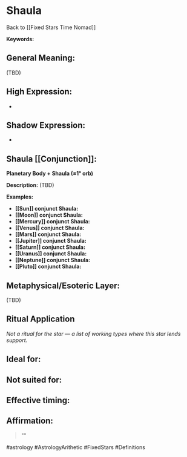 # Shaula

Back to [[Fixed Stars Time Nomad]]

**Keywords:** 

## General Meaning:
(TBD)

## High Expression:
- 

## Shadow Expression:
- 

## Shaula [[Conjunction]]:

**Planetary Body + Shaula (≤1° orb)**

**Description:**
(TBD)

**Examples:**
- **[[Sun]] conjunct Shaula:** 
- **[[Moon]] conjunct Shaula:** 
- **[[Mercury]] conjunct Shaula:** 
- **[[Venus]] conjunct Shaula:** 
- **[[Mars]] conjunct Shaula:** 
- **[[Jupiter]] conjunct Shaula:** 
- **[[Saturn]] conjunct Shaula:** 
- **[[Uranus]] conjunct Shaula:** 
- **[[Neptune]] conjunct Shaula:** 
- **[[Pluto]] conjunct Shaula:** 

## Metaphysical/Esoteric Layer:
(TBD)

## Ritual Application
*Not a ritual for the star — a list of working types where this star lends support.*

**Ideal for:**
- 
**Not suited for:**
- 
**Effective timing:**
- 

## Affirmation:

> ""

#astrology #AstrologyArithetic #FixedStars #Definitions
